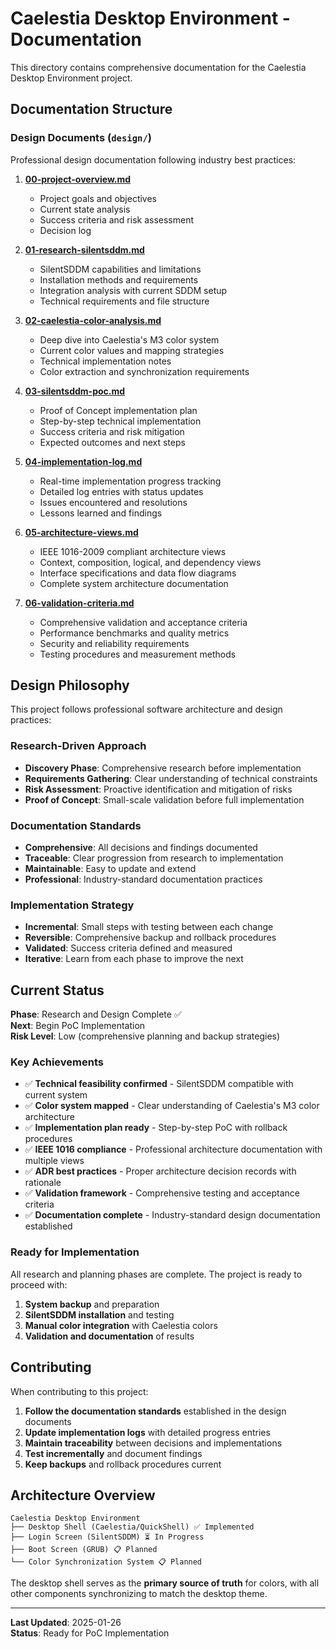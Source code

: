 # Caelestia Desktop Environment - Documentation

This directory contains comprehensive documentation for the Caelestia Desktop Environment project.

## Documentation Structure

### Design Documents (`design/`)

Professional design documentation following industry best practices:

1. **[00-project-overview.md](design/00-project-overview.md)**
   - Project goals and objectives
   - Current state analysis
   - Success criteria and risk assessment
   - Decision log

2. **[01-research-silentsddm.md](design/01-research-silentsddm.md)**
   - SilentSDDM capabilities and limitations
   - Installation methods and requirements
   - Integration analysis with current SDDM setup
   - Technical requirements and file structure

3. **[02-caelestia-color-analysis.md](design/02-caelestia-color-analysis.md)**
   - Deep dive into Caelestia's M3 color system
   - Current color values and mapping strategies
   - Technical implementation notes
   - Color extraction and synchronization requirements

4. **[03-silentsddm-poc.md](design/03-silentsddm-poc.md)**
   - Proof of Concept implementation plan
   - Step-by-step technical implementation
   - Success criteria and risk mitigation
   - Expected outcomes and next steps

5. **[04-implementation-log.md](design/04-implementation-log.md)**
   - Real-time implementation progress tracking
   - Detailed log entries with status updates
   - Issues encountered and resolutions
   - Lessons learned and findings

6. **[05-architecture-views.md](design/05-architecture-views.md)**
   - IEEE 1016-2009 compliant architecture views
   - Context, composition, logical, and dependency views
   - Interface specifications and data flow diagrams
   - Complete system architecture documentation

7. **[06-validation-criteria.md](design/06-validation-criteria.md)**
   - Comprehensive validation and acceptance criteria
   - Performance benchmarks and quality metrics
   - Security and reliability requirements
   - Testing procedures and measurement methods

## Design Philosophy

This project follows professional software architecture and design practices:

### Research-Driven Approach
- **Discovery Phase**: Comprehensive research before implementation
- **Requirements Gathering**: Clear understanding of technical constraints
- **Risk Assessment**: Proactive identification and mitigation of risks
- **Proof of Concept**: Small-scale validation before full implementation

### Documentation Standards
- **Comprehensive**: All decisions and findings documented
- **Traceable**: Clear progression from research to implementation
- **Maintainable**: Easy to update and extend
- **Professional**: Industry-standard documentation practices

### Implementation Strategy
- **Incremental**: Small steps with testing between each change
- **Reversible**: Comprehensive backup and rollback procedures
- **Validated**: Success criteria defined and measured
- **Iterative**: Learn from each phase to improve the next

## Current Status

**Phase**: Research and Design Complete ✅  
**Next**: Begin PoC Implementation  
**Risk Level**: Low (comprehensive planning and backup strategies)  

### Key Achievements
- ✅ **Technical feasibility confirmed** - SilentSDDM compatible with current system
- ✅ **Color system mapped** - Clear understanding of Caelestia's M3 color architecture
- ✅ **Implementation plan ready** - Step-by-step PoC with rollback procedures
- ✅ **IEEE 1016 compliance** - Professional architecture documentation with multiple views
- ✅ **ADR best practices** - Proper architecture decision records with rationale
- ✅ **Validation framework** - Comprehensive testing and acceptance criteria
- ✅ **Documentation complete** - Industry-standard design documentation established

### Ready for Implementation
All research and planning phases are complete. The project is ready to proceed with:

1. **System backup** and preparation
2. **SilentSDDM installation** and testing
3. **Manual color integration** with Caelestia colors
4. **Validation and documentation** of results

## Contributing

When contributing to this project:

1. **Follow the documentation standards** established in the design documents
2. **Update implementation logs** with detailed progress entries
3. **Maintain traceability** between decisions and implementations
4. **Test incrementally** and document findings
5. **Keep backups** and rollback procedures current

## Architecture Overview

```
Caelestia Desktop Environment
├── Desktop Shell (Caelestia/QuickShell) ✅ Implemented
├── Login Screen (SilentSDDM) ⏳ In Progress  
├── Boot Screen (GRUB) 📋 Planned
└── Color Synchronization System 📋 Planned
```

The desktop shell serves as the **primary source of truth** for colors, with all other components synchronizing to match the desktop theme.

---

**Last Updated**: 2025-01-26  
**Status**: Ready for PoC Implementation
